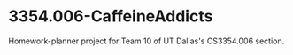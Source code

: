 # 3354.006-CaffeineAddicts
Homework-planner project for Team 10 of UT Dallas's CS3354.006 section. 
